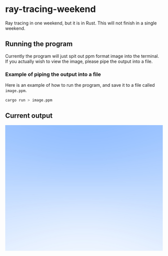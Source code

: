 # ray-tracing-weekend

Ray tracing in one weekend, but it is in Rust. This will not finish in a single weekend.

## Running the program

Currently the program will just spit out ppm format image into the terminal. If
you actually wish to view the image, please pipe the output into a file.

### Example of piping the output into a file

Here is an example of how to run the program, and save it to a file called `image.ppm`.

```bash
cargo run > image.ppm
```

## Current output

![Current program image output](./image.jpeg)
